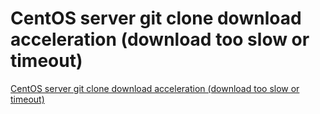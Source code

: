 # CentOS server git clone download acceleration (download too slow or timeout)
[CentOS server git clone download acceleration (download too slow or timeout)](https://aiwithcloud.com/2022/09/15/centos_server_git_clone_download_acceleration_download_too_slow_or_timeout/)